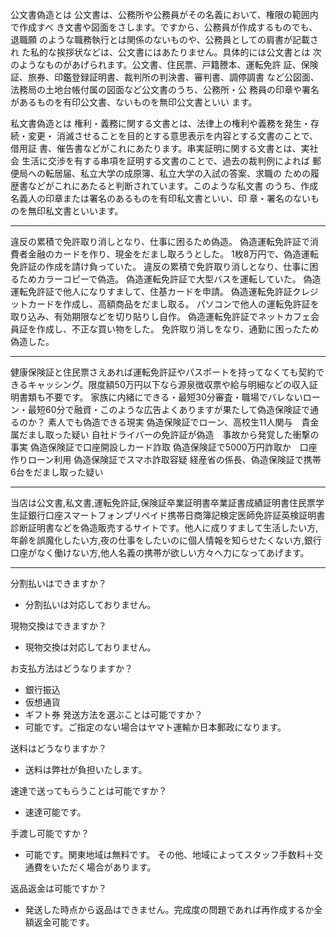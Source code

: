 公文書偽造とは
公文書は、公務所や公務員がその名義において、権限の範囲内で作成すべ
き文書や図面をさします。ですから、公務員が作成するものでも、退職願
のような職務執行とは関係のないものや、公務員としての肩書が記載され
た私的な挨拶状などは、公文書にはあたりません。具体的には公文書とは
次のようなものがあげられます。公文書、住民票、戸籍謄本、運転免許
証、保険証、旅券、印鑑登録証明書、裁判所の判決書、審判書、調停調書
など公図面、法務局の土地台帳付属の図面など公文書のうち、公務所・公
務員の印章や署名があるものを有印公文書、ないものを無印公文書といい
ます。

私文書偽造とは
権利・義務に関する文書とは、法律上の権利や義務を発生・存続・変更・
消滅させることを目的とする意思表示を内容とする文書のことで、借用証
書、催告書などがこれにあたります。串実証明に関する文書とは、実社会
生活に交渉を有する串項を証明する文書のことで、過去の裁判例によれば
郵便局への転居届、私立大学の成原簿、私立大学の入試の答案、求職の
ための履歴書などがこれにあたると判断されています。このような私文書
のうち、作成名義人の印章または署名のあるものを有印私文書といい、印
章・署名のないものを無印私文書といいます。

---
違反の累積で免許取り消しとなり、仕事に困るため偽造。
偽造運転免許証で消費者金融のカードを作り、現金をだまし取ろうとした。
1枚8万円で、偽造運転免許証の作成を請け負っていた。
違反の累積で免許取り消しとなり、仕事に困るためカラーコピーで偽造。
偽造運転免許証で大型バスを運転していた。
偽造運転免許証で他人になりすまして、住基カードを申請。
偽造運転免許証クレジットカードを作成し、高額商品をだまし取る。
パソコンで他人の運転免許証を取り込み、有効期限などを切り貼りし自作。
偽造運転免許証でネットカフェ会員証を作成し、不正な買い物をした。
免許取り消しをなり、通勤に困ったため偽造した。

---
健康保険証と住民票さえあれば運転免許証やパスポートを持ってなくても契約できるキャッシング。限度額50万円以下なら源泉徴収票や給与明細などの収入証明書類も不要です。 家族に内緒にできる・最短30分審査・職場でバレないローン・最短60分で融資・このような広告よくありますが果たして偽造保険証で通るのか？
素人でも偽造できる現実
偽造保険証でローン、高校生11人関与　貴金属だまし取った疑い
自社ドライバーの免許証が偽造　事故から発覚した衝撃の事実
偽造保険証で口座開設しカード詐取
偽造保険証で5000万円詐取か　口座作りローン利用
偽造保険証でスマホ詐取容疑
経産省の係長、偽造保険証で携帯6台をだまし取った疑い

---
当店は公文書,私文書,運転免許証,保険証卒業証明書卒業証書成績証明書住民票学生証銀行口座スマートフォンプリペイド携帯日商簿記検定医師免許証英検証明書診断証明書などを偽造販売するサイトです。他人に成りすまして生活したい方,年齢を誤魔化したい方,夜の仕事をしたいのに個人情報を知らせたくない方,銀行口座がなく働けない方,他人名義の携帯が欲しい方々へ力になってあげます。

---
分割払いはできますか？
- 分割払いは対応しておりません。

現物交換はできますか？
- 現物交換は対応しておりません。

お支払方法はどうなりますか？
   - 銀行振込　
   - 仮想通貨
   - ギフト券
発送方法を選ぶことは可能ですか？
- 可能です。ご指定のない場合はヤマト運輸か日本郵政になります。

送料はどうなりますか？
- 送料は弊社が負担いたします。

速達で送ってもらうことは可能ですか？
- 速達可能です。

手渡し可能ですか？
- 可能です。関東地域は無料です。 その他、地域によってスタッフ手数料＋交通費をいただく場合があります。

返品返金は可能ですか？
- 発送した時点から返品はできません。完成度の問題であれば再作成するか全額返金可能です。